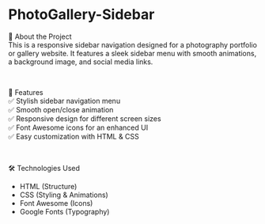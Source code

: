 # PhotoGallery-Sidebar

🌟 About the Project<br>
This is a responsive sidebar navigation designed for a photography portfolio or gallery website. It features a sleek sidebar menu with smooth animations, a background image, and social media links.

<br>

🎨 Features<br>
✅ Stylish sidebar navigation menu<br>
✅ Smooth open/close animation<br>
✅ Responsive design for different screen sizes<br>
✅ Font Awesome icons for an enhanced UI<br>
✅ Easy customization with HTML & CSS

<br>

🛠️ Technologies Used<br>
<ul>
  <li>HTML (Structure)</li>
  <li>CSS (Styling & Animations)</li>
  <li>Font Awesome (Icons)</li>
  <li>Google Fonts (Typography)</li>
</ul>
